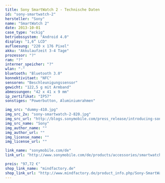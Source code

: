 ```yaml
---
title: Sony SmartWatch 2 - Technische Daten
id: "sony-smartwatch-2"
hersteller: "Sony"
name: "SmartWatch 2"
date: 2013-10-01
case_type: "eckig"
betriebssystem: "Android 4.0"
display: "1,6” LCD"
aufloesung: "220 x 176 Pixel"
akku: "Akkulaufzeit 3-4 Tage"
prozessor: "?"
ram: "?"
interner_speicher: "?"
wlan: "-"
bluetooth: "Bluetooth 3.0"
konnektivitaet: "NFC"
sensoren: "Beschleunigungssensor"
gewicht: "122,5 g mit Armband"
abmessungen: "42 x 41 x 9 mm"
ip_zertifikat: "IP57"
sonstiges: "Powerbutton, Aluminiumrahmen"

img_src: "dummy-410.jpg"
img_src_2x: "sony-smartwatch-2-820.jpg"
img_src_url: "http://blogs.sonymobile.com/press_release/introducing-sony-smartwatch-2-the-worlds-first-water-resistant-smartwatch-with-nfc-connectivity/"
img_src_name: "Sony"
img_author_name: ""
img_author_url: ""
img_license_name: ""
img_license_url: ""

link_name: "sonymobile.com/de"
link_url: "http://www.sonymobile.com/de/products/accessories/smartwatch-2-sw2/"

preis: "97,72 €"
shop_link_name: "mindfactory.de"
shop_link_url: "http://www.mindfactory.de/product_info.php/Sony-SmartWatch-2-SW2-Silicon-schwarz_956774.html"
---
```

